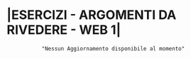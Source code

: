 # |ESERCIZI - ARGOMENTI DA RIVEDERE - WEB 1|
        
               "Nessun Aggiornamento disponibile al momento"